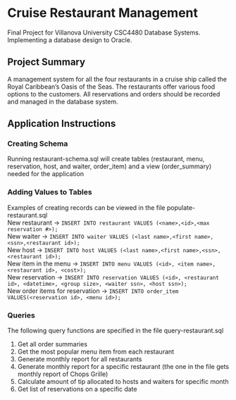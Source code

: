 # Cruise Restaurant Management

Final Project for Villanova University CSC4480 Database Systems. Implementing a database design to Oracle.

## Project Summary
A management system for all the four restaurants in a cruise ship called the Royal Caribbean’s Oasis of the Seas. The restaurants offer various food options to the customers. All reservations and orders should be recorded and managed in the database system.


## Application Instructions
### Creating Schema
Running restaurant-schema.sql will create tables (restaurant, menu, reservation, host, and waiter, order_item) and a view (order_summary) needed for the application

### Adding Values to Tables
Examples of creating records can be viewed in the file populate-restaurant.sql\
New restaurant -> `INSERT INTO restaurant VALUES (<name>,<id>,<max reservation #>);`\
New waiter -> `INSERT INTO waiter VALUES (<last name>,<first name>,<ssn>,<restaurant id>);`\
New host -> `INSERT INTO host VALUES (<last name>,<first name>,<ssn>,<restaurant id>);`\
New item in the menu -> `INSERT INTO menu VALUES (<id>, <item name>, <restaurant id>, <cost>);`\
New reservation -> `INSERT INTO reservation VALUES (<id>, <restaurant id>, <datetime>, <group size>, <waiter ssn>, <host ssn>);`\
New order items for reservation -> `INSERT INTO order_item VALUES(<reservation id>, <menu id>);`

### Queries
The following query functions are specified in the file query-restaurant.sql
1. Get all order summaries
2. Get the most popular menu item from each restaurant
3. Generate monthly report for all restaurants
4. Generate monthly report for a specific restaurant (the one in the file gets monthly report of Chops Grille)
5. Calculate amount of tip allocated to hosts and waiters for specific month
6. Get list of reservations on a specific date
